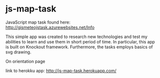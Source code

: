 js-map-task
===========

JavaScript map task found here: http://gismeteojstask.azurewebsites.net/Info

This simple app was created to research new technologies and test my abilities to learn and use them in short period of time. In particular, this app is built on Knockout framework. Furthermore, the tasks employs basics of svg drawing.


On orientation page 



link to herokku app: http://js-map-task.herokuapp.com/

